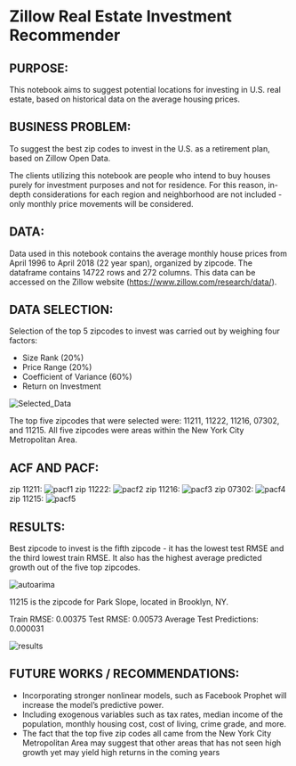 # Zillow Real Estate Investment Recommender

## PURPOSE: 
This notebook aims to suggest potential locations for investing in U.S. real estate, based on historical data on the average housing prices. 

## BUSINESS PROBLEM: 
To suggest the best zip codes to invest in the U.S. as a retirement plan, based on Zillow Open Data.

The clients utilizing this notebook are people who intend to buy houses purely for investment purposes and not for residence. For this reason, in-depth considerations for each region and neighborhood are not included - only monthly price movements will be considered.

## DATA: 
Data used in this notebook contains the average monthly house prices from April 1996 to April 2018 (22 year span), organized by zipcode.
The dataframe contains 14722 rows and 272 columns.
This data can be accessed on the Zillow website (https://www.zillow.com/research/data/).

## DATA SELECTION:
Selection of the top 5 zipcodes to invest was carried out by weighing four factors:
- Size Rank (20%)
- Price Range (20%)
- Coefficient of Variance (60%)
- Return on Investment

![Selected_Data](Visuals/selected_data.png)

The top five zipcodes that were selected were: 11211,	11222,	11216,	07302, and	11215.
All five zipcodes were areas within the New York City Metropolitan Area.

## ACF AND PACF:
zip 11211:
![pacf1](Visuals/11211pacf.png)
zip 11222:
![pacf2](Visuals/11222pacf.png)
zip 11216:
![pacf3](Visuals/11216pacf.png)
zip 07302:
![pacf4](Visuals/07302pacf.png)
zip 11215:
![pacf5](Visuals/11215pacf.png)

## RESULTS:
Best zipcode to invest is the fifth zipcode - it has the lowest test RMSE and the third lowest train RMSE. It also has the highest average predicted growth out of the five top zipcodes.

![autoarima](Visuals/auto_arima.png)

11215 is the zipcode for Park Slope, located in Brooklyn, NY.

Train RMSE: 0.00375
Test RMSE: 0.00573
Average Test Predictions: 0.000031

![results](Visuals/results.png)

## FUTURE WORKS / RECOMMENDATIONS:
- Incorporating stronger nonlinear models, such as Facebook Prophet will increase the model’s predictive power.
- Including exogenous variables such as tax rates, median income of the population, monthly housing cost, cost of living, crime grade, and more.
- The fact that the top five zip codes all came from the New York City Metropolitan Area may suggest that other areas that has not seen high growth yet may yield high returns in the coming years

